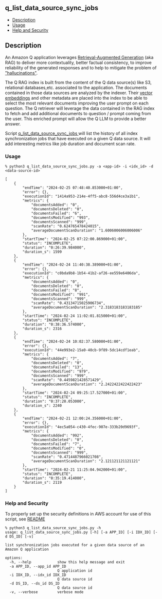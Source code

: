 ## q_list_data_source_sync_jobs

* [Description](#description)
* [Usage](#usage)
* [Help and Security](#help-and-security)

## Description

An Amazon Q application leverages [Retrieval-Augmented Generation](https://www.promptingguide.ai/techniques/rag) (aka RAG) to deliver more contextuality, 
better factual consistency, to improve reliability of the generated responses and to help to mitigate the 
problem of ["hallucinations"](https://en.wikipedia.org/wiki/Hallucination_(artificial_intelligence)).

The Q RAG index is built from the content of the Q data source(s) like S3, relational databases,etc. associated to the 
application. The documents contained in those data sources are analyzed by the indexer. Their [vector embeddings](https://en.wikipedia.org/wiki/Sentence_embedding) 
and other metadata are placed into the index to be able to select the most relevant documents improving the user prompt 
on each question. The Q retriever will leverage the data contained in the RAG index to fetch and add additional documents to 
question / prompt coming from the user. This enriched prompt will allow the Q LLM to provide a better answer.

Script [q_list_data_source_sync_jobs ](../src/q_list_data_source_sync_jobs.py) will list the history of all index 
synchronization jobs that have executed on a given Q data source. It will add interesting metrics like job duration 
and document scan rate.

### Usage

```
% python3 q_list_data_source_sync_jobs.py -a <app-id> -i <idx_id> -d <data-source-id>

[
    {
        "endTime": "2024-02-25 07:48:40.853000+01:00",
        "error": {},
        "executionId": "1414a953-214e-4ff5-abc8-556d4ce3a1b1",
        "metrics": {
            "documentsAdded": "0",
            "documentsDeleted": "0",
            "documentsFailed": "6",
            "documentsModified": "993",
            "documentsScanned": "999",
            "scanRate": "0.624765478424015",
            "averageDocumentScanDuration": "1.6006006006006006"
        },
        "startTime": "2024-02-25 07:22:00.869000+01:00",
        "status": "INCOMPLETE",
        "duration": "0:26:39.984000",
        "duration_s": 1599
    },
    {
        "endTime": "2024-02-24 11:40:38.389000+01:00",
        "error": {},
        "executionId": "c0bda9b8-1b54-41b2-af26-ee559e6406da",
        "metrics": {
            "documentsAdded": "0",
            "documentsDeleted": "0",
            "documentsFailed": "8",
            "documentsModified": "991",
            "documentsScanned": "999",
            "scanRate": "0.43134715025906734",
            "averageDocumentScanDuration": "2.3183183183183185"
        },
        "startTime": "2024-02-24 11:02:01.815000+01:00",
        "status": "INCOMPLETE",
        "duration": "0:38:36.574000",
        "duration_s": 2316
    },
    {
        "endTime": "2024-02-24 10:02:37.580000+01:00",
        "error": {},
        "executionId": "44e993e2-15a0-40cb-9f89-5dc14cdf1eab",
        "metrics": {
            "documentsAdded": "7",
            "documentsDeleted": "0",
            "documentsFailed": "13",
            "documentsModified": "979",
            "documentsScanned": "999",
            "scanRate": "0.4459821428571429",
            "averageDocumentScanDuration": "2.2422422422422423"
        },
        "startTime": "2024-02-24 09:25:17.527000+01:00",
        "status": "INCOMPLETE",
        "duration": "0:37:20.053000",
        "duration_s": 2240
    },
    {
        "endTime": "2024-02-21 12:00:24.356000+01:00",
        "error": {},
        "executionId": "4ec5a054-c430-4fec-907e-333b20d9693f",
        "metrics": {
            "documentsAdded": "992",
            "documentsDeleted": "0",
            "documentsFailed": "7",
            "documentsModified": "0",
            "documentsScanned": "999",
            "scanRate": "0.4714487966021708",
            "averageDocumentScanDuration": "2.121121121121121"
        },
        "startTime": "2024-02-21 11:25:04.942000+01:00",
        "status": "INCOMPLETE",
        "duration": "0:35:19.414000",
        "duration_s": 2119
    }
]
```

### Help and Security

To properly set up the security definitions in AWS account for use of this script, see [README](/)

```
% python3 q_list_data_source_sync_jobs.py -h
usage: q_list_data_source_sync_jobs.py [-h] [-a APP_ID] [-i IDX_ID] [-d DS_ID] [-v]

list synchronization jobs executed for a given data source of an Amazon Q application

options:
  -h, --help            show this help message and exit
  -a APP_ID, --app_id APP_ID
                        Q application id
  -i IDX_ID, --idx_id IDX_ID
                        Q data source id
  -d DS_ID, --ds_id DS_ID
                        Q data source id
  -v, --verbose         verbose mode
```
